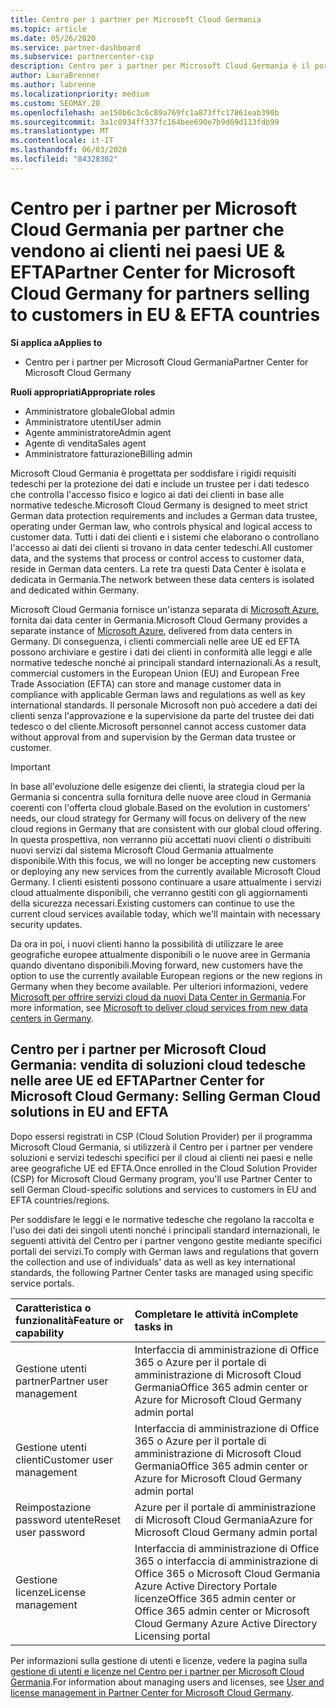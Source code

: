 ```yaml
---
title: Centro per i partner per Microsoft Cloud Germania
ms.topic: article
ms.date: 05/26/2020
ms.service: partner-dashboard
ms.subservice: partnercenter-csp
description: Centro per i partner per Microsoft Cloud Germania è il portale aziendale per i partner Microsoft che desiderano offrire soluzioni cloud Microsoft ai clienti nei paesi appartenenti alle aree UE ed EFTA.
author: LauraBrenner
ms.author: labrenne
ms.localizationpriority: medium
ms.custom: SEOMAY.20
ms.openlocfilehash: ae150b6c3c6c89a769fc1a873ffc17861eab390b
ms.sourcegitcommit: 3a1c0934ff337fc164bee690e7b9d69d113fdb99
ms.translationtype: MT
ms.contentlocale: it-IT
ms.lasthandoff: 06/03/2020
ms.locfileid: "84328302"
---
```

# <a name="partner-center-for-microsoft-cloud-germany-for-partners-selling-to-customers-in-eu--efta-countries"></a><span data-ttu-id="0fa9f-103">Centro per i partner per Microsoft Cloud Germania per partner che vendono ai clienti nei paesi UE & EFTA</span><span class="sxs-lookup"><span data-stu-id="0fa9f-103">Partner Center for Microsoft Cloud Germany for partners selling to customers in EU & EFTA countries</span></span>

<span data-ttu-id="0fa9f-104">**Si applica a**</span><span class="sxs-lookup"><span data-stu-id="0fa9f-104">**Applies to**</span></span>

-  <span data-ttu-id="0fa9f-105">Centro per i partner per Microsoft Cloud Germania</span><span class="sxs-lookup"><span data-stu-id="0fa9f-105">Partner Center for Microsoft Cloud Germany</span></span>

<span data-ttu-id="0fa9f-106">**Ruoli appropriati**</span><span class="sxs-lookup"><span data-stu-id="0fa9f-106">**Appropriate roles**</span></span>

- <span data-ttu-id="0fa9f-107">Amministratore globale</span><span class="sxs-lookup"><span data-stu-id="0fa9f-107">Global admin</span></span>
- <span data-ttu-id="0fa9f-108">Amministratore utenti</span><span class="sxs-lookup"><span data-stu-id="0fa9f-108">User admin</span></span>
- <span data-ttu-id="0fa9f-109">Agente amministratore</span><span class="sxs-lookup"><span data-stu-id="0fa9f-109">Admin agent</span></span>
- <span data-ttu-id="0fa9f-110">Agente di vendita</span><span class="sxs-lookup"><span data-stu-id="0fa9f-110">Sales agent</span></span>
- <span data-ttu-id="0fa9f-111">Amministratore fatturazione</span><span class="sxs-lookup"><span data-stu-id="0fa9f-111">Billing admin</span></span>

<span data-ttu-id="0fa9f-112">Microsoft Cloud Germania è progettata per soddisfare i rigidi requisiti tedeschi per la protezione dei dati e include un trustee per i dati tedesco che controlla l'accesso fisico e logico ai dati dei clienti in base alle normative tedesche.</span><span class="sxs-lookup"><span data-stu-id="0fa9f-112">Microsoft Cloud Germany is designed to meet strict German data protection requirements and includes a German data trustee, operating under German law, who controls physical and logical access to customer data.</span></span> <span data-ttu-id="0fa9f-113">Tutti i dati dei clienti e i sistemi che elaborano o controllano l'accesso ai dati dei clienti si trovano in data center tedeschi.</span><span class="sxs-lookup"><span data-stu-id="0fa9f-113">All customer data, and the systems that process or control access to customer data, reside in German data centers.</span></span> <span data-ttu-id="0fa9f-114">La rete tra questi Data Center è isolata e dedicata in Germania.</span><span class="sxs-lookup"><span data-stu-id="0fa9f-114">The network between these data centers is isolated and dedicated within Germany.</span></span>

<span data-ttu-id="0fa9f-115">Microsoft Cloud Germania fornisce un'istanza separata di [Microsoft Azure](https://go.microsoft.com/fwlink/?linkid=847992), fornita dai data center in Germania.</span><span class="sxs-lookup"><span data-stu-id="0fa9f-115">Microsoft Cloud Germany provides a separate instance of [Microsoft Azure](https://go.microsoft.com/fwlink/?linkid=847992), delivered from data centers in Germany.</span></span> <span data-ttu-id="0fa9f-116">Di conseguenza, i clienti commerciali nelle aree UE ed EFTA possono archiviare e gestire i dati dei clienti in conformità alle leggi e alle normative tedesche nonché ai principali standard internazionali.</span><span class="sxs-lookup"><span data-stu-id="0fa9f-116">As a result, commercial customers in the European Union (EU) and European Free Trade Association (EFTA) can store and manage customer data in compliance with applicable German laws and regulations as well as key international standards.</span></span> <span data-ttu-id="0fa9f-117">Il personale Microsoft non può accedere a dati dei clienti senza l'approvazione e la supervisione da parte del trustee dei dati tedesco o del cliente.</span><span class="sxs-lookup"><span data-stu-id="0fa9f-117">Microsoft personnel cannot access customer data without approval from and supervision by the German data trustee or customer.</span></span>

> [!IMPORTANT]
> <span data-ttu-id="0fa9f-118">In base all'evoluzione delle esigenze dei clienti, la strategia cloud per la Germania si concentra sulla fornitura delle nuove aree cloud in Germania coerenti con l'offerta cloud globale.</span><span class="sxs-lookup"><span data-stu-id="0fa9f-118">Based on the evolution in customers' needs, our cloud strategy for Germany will focus on delivery of the new cloud regions in Germany that are consistent with our global cloud offering.</span></span> <span data-ttu-id="0fa9f-119">In questa prospettiva, non verranno più accettati nuovi clienti o distribuiti nuovi servizi dal sistema Microsoft Cloud Germania attualmente disponibile.</span><span class="sxs-lookup"><span data-stu-id="0fa9f-119">With this focus, we will no longer be accepting new customers or deploying any new services from the currently available Microsoft Cloud Germany.</span></span> <span data-ttu-id="0fa9f-120">I clienti esistenti possono continuare a usare attualmente i servizi cloud attualmente disponibili, che verranno gestiti con gli aggiornamenti della sicurezza necessari.</span><span class="sxs-lookup"><span data-stu-id="0fa9f-120">Existing customers can continue to use the current cloud services available today, which we'll maintain with necessary security updates.</span></span>
>
> <span data-ttu-id="0fa9f-121">Da ora in poi, i nuovi clienti hanno la possibilità di utilizzare le aree geografiche europee attualmente disponibili o le nuove aree in Germania quando diventano disponibili.</span><span class="sxs-lookup"><span data-stu-id="0fa9f-121">Moving forward, new customers have the option to use the currently available European regions or the new regions in Germany when they become available.</span></span> <span data-ttu-id="0fa9f-122">Per ulteriori informazioni, vedere [Microsoft per offrire servizi cloud da nuovi Data Center in Germania](https://news.microsoft.com/europe/2018/08/31/microsoft-to-deliver-cloud-services-from-new-datacentres-in-germany-in-2019-to-meet-evolving-customer-needs/).</span><span class="sxs-lookup"><span data-stu-id="0fa9f-122">For more information, see [Microsoft to deliver cloud services from new data centers in Germany](https://news.microsoft.com/europe/2018/08/31/microsoft-to-deliver-cloud-services-from-new-datacentres-in-germany-in-2019-to-meet-evolving-customer-needs/).</span></span> 

## <a name="partner-center-for-microsoft-cloud-germany-selling-german-cloud-solutions-in-eu-and-efta"></a><span data-ttu-id="0fa9f-123">Centro per i partner per Microsoft Cloud Germania: vendita di soluzioni cloud tedesche nelle aree UE ed EFTA</span><span class="sxs-lookup"><span data-stu-id="0fa9f-123">Partner Center for Microsoft Cloud Germany: Selling German Cloud solutions in EU and EFTA</span></span>

<span data-ttu-id="0fa9f-124">Dopo essersi registrati in CSP (Cloud Solution Provider) per il programma Microsoft Cloud Germania, si utilizzerà il Centro per i partner per vendere soluzioni e servizi tedeschi specifici per il cloud ai clienti nei paesi e nelle aree geografiche UE ed EFTA.</span><span class="sxs-lookup"><span data-stu-id="0fa9f-124">Once enrolled in the Cloud Solution Provider (CSP) for Microsoft Cloud Germany program, you'll use Partner Center to sell German Cloud-specific solutions and services to customers in EU and EFTA countries/regions.</span></span>

<span data-ttu-id="0fa9f-125">Per soddisfare le leggi e le normative tedesche che regolano la raccolta e l'uso dei dati dei singoli utenti nonché i principali standard internazionali, le seguenti attività del Centro per i partner vengono gestite mediante specifici portali dei servizi.</span><span class="sxs-lookup"><span data-stu-id="0fa9f-125">To comply with German laws and regulations that govern the collection and use of individuals' data as well as key international standards, the following Partner Center tasks are managed using specific service portals.</span></span>

<span data-ttu-id="0fa9f-126">Caratteristica o funzionalità</span><span class="sxs-lookup"><span data-stu-id="0fa9f-126">Feature or capability</span></span> | <span data-ttu-id="0fa9f-127">Completare le attività in</span><span class="sxs-lookup"><span data-stu-id="0fa9f-127">Complete tasks in</span></span>
:--- | :---
<span data-ttu-id="0fa9f-128">Gestione utenti partner</span><span class="sxs-lookup"><span data-stu-id="0fa9f-128">Partner user management</span></span> | <span data-ttu-id="0fa9f-129">Interfaccia di amministrazione di Office 365 o Azure per il portale di amministrazione di Microsoft Cloud Germania</span><span class="sxs-lookup"><span data-stu-id="0fa9f-129">Office 365 admin center or Azure for Microsoft Cloud Germany admin portal</span></span>
<span data-ttu-id="0fa9f-130">Gestione utenti clienti</span><span class="sxs-lookup"><span data-stu-id="0fa9f-130">Customer user management</span></span> | <span data-ttu-id="0fa9f-131">Interfaccia di amministrazione di Office 365 o Azure per il portale di amministrazione di Microsoft Cloud Germania</span><span class="sxs-lookup"><span data-stu-id="0fa9f-131">Office 365 admin center or Azure for Microsoft Cloud Germany admin portal</span></span>
<span data-ttu-id="0fa9f-132">Reimpostazione password utente</span><span class="sxs-lookup"><span data-stu-id="0fa9f-132">Reset user password</span></span> | <span data-ttu-id="0fa9f-133">Azure per il portale di amministrazione di Microsoft Cloud Germania</span><span class="sxs-lookup"><span data-stu-id="0fa9f-133">Azure for Microsoft Cloud Germany admin portal</span></span>
<span data-ttu-id="0fa9f-134">Gestione licenze</span><span class="sxs-lookup"><span data-stu-id="0fa9f-134">License management</span></span> | <span data-ttu-id="0fa9f-135">Interfaccia di amministrazione di Office 365 o interfaccia di amministrazione di Office 365 o Microsoft Cloud Germania Azure Active Directory Portale licenze</span><span class="sxs-lookup"><span data-stu-id="0fa9f-135">Office 365 admin center or Office 365 admin center or Microsoft Cloud Germany Azure Active Directory Licensing portal</span></span>


<span data-ttu-id="0fa9f-136">Per informazioni sulla gestione di utenti e licenze, vedere la pagina sulla [gestione di utenti e licenze nel Centro per i partner per Microsoft Cloud Germania](user-management-in-partner-center-for-microsoft-cloud-germany.md).</span><span class="sxs-lookup"><span data-stu-id="0fa9f-136">For information about managing users and licenses, see [User and license management in Partner Center for Microsoft Cloud Germany](user-management-in-partner-center-for-microsoft-cloud-germany.md).</span></span>

